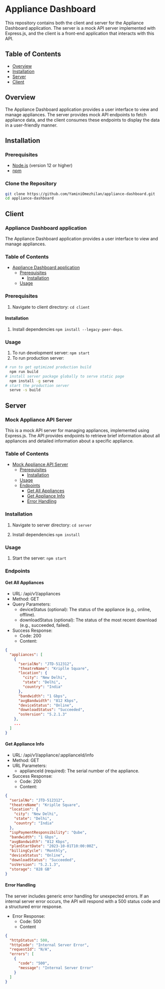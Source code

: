 # Appliance Dashboard

This repository contains both the client and server for the Appliance Dashboard application. The server is a mock API server implemented with Express.js, and the client is a front-end application that interacts with this API.

## Table of Contents

- [Overview](#overview)
- [Installation](#installation)
- [Server](#server)
- [Client](#client)

## Overview

The Appliance Dashboard application provides a user interface to view and manage appliances. The server provides mock API endpoints to fetch appliance data, and the client consumes these endpoints to display the data in a user-friendly manner.

## Installation

### Prerequisites

- [Node.js](https://nodejs.org/) (version 12 or higher)
- [npm](https://www.npmjs.com/)

### Clone the Repository

```sh
git clone https://github.com/YaminiOmezhilan/appliance-dashboard.git
cd appliance-dashboard
```

## Client
### Appliance Dashboard application
The Appliance Dashboard application provides a user interface to view and manage appliances.
### Table of Contents

- [Appliance Dashboard application](#appliance-dashboard-application)
  - [Prerequisites](#prerequisites)
    - [Installation](#installation)
  - [Usage](#usage)

  
 ### Prerequisites
 1. Navigate to client directory:
    ```cd client```

#### Installation

1. Install dependencies
  ```npm install --legacy-peer-deps```.

### Usage

1. To run development server:
  ```npm start```
2. To run production server:

```sh
# run to get optimized production build
  npm run build
# install server package globally to serve static page
  npm install -g serve
# start the production server
  serve -s build
```


## Server
### Mock Appliance API Server

This is a mock API server for managing appliances, implemented using Express.js. The API provides endpoints to retrieve brief information about all appliances and detailed information about a specific appliance.

### Table of Contents

- [Mock Appliance API Server](#mock-appliance-api-server)
  - [Prerequisites](#prerequisites)
    - [Installation](#installation)
  - [Usage](#usage)
  - [Endpoints](#endpoints)
    - [Get All Appliances](#get-all-appliances)
    - [Get Appliance Info](#get-appliance-info)
    - [Error Handling](#error-handling)

### Installation
1. Navigate to server directory:
    ```cd server```

1. Install dependencies
  ```npm install```

### Usage

1. Start the server:
  ```npm start```

### Endpoints
#### Get All Appliances
- URL: /api/v1/appliances
- Method: GET
- Query Parameters:
  - deviceStatus (optional): The status of the appliance (e.g., online, offline).
  - downloadStatus (optional): The status of the most recent download (e.g., succeeded, failed).
- Success Response:
  - Code: 200
  - Content:
```json
{
  "appliances": [
    {
      "serialNo": "JTD-512312",
      "theatreName": "Kriplle Square",
      "location": {
        "city": "New Delhi",
        "state": "Delhi",
        "country": "India"
      },
      "bandwidth": "1 Gbps",
      "avgBandwidth": "812 Kbps",
      "deviceStatus": "Online",
      "downloadStatus": "Succeeded",
      "osVersion": "5.2.1.3"
    },
    ...
  ]
}
```

#### Get Appliance Info
- URL: /api/v1/appliance/:applianceId/info
- Method: GET
- URL Parameters:
  - applianceId (required): The serial number of the appliance.
- Success Response:
  - Code: 200
  - Content:
```json
{
  "serialNo": "JTD-512312",
  "theatreName": "Kriplle Square",
  "location": {
    "city": "New Delhi",
    "state": "Delhi",
    "country": "India"
  },
  "ispPaymentResponsibility": "Qube",
  "bandwidth": "1 Gbps",
  "avgBandwidth": "812 Kbps",
  "planStartDate": "2023-10-01T10:00:00Z",
  "billingCycle": "Monthly",
  "deviceStatus": "Online",
  "downloadStatus": "Succeeded",
  "osVersion": "5.2.1.3",
  "storage": "828 GB"
}
```

#### Error Handling
The server includes generic error handling for unexpected errors. If an internal server error occurs, the API will respond with a 500 status code and a structured error response.

- Error Response:
  - Code: 500
  - Content
  
```json
{
  "httpStatus": 500,
  "httpCode": "Internal Server Error",
  "requestId": "N/A",
  "errors": [
    {
      "code": "500",
      "message": "Internal Server Error"
    }
  ]
}
```


